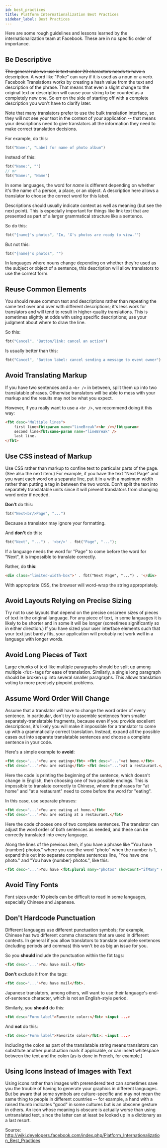 ```yaml
---
id: best_practices
title: Platform Internationalization Best Practices
sidebar_label: Best Practices
---
```


Here are some rough guidelines and lessons learned by the internationalization team at Facebook. These are in no specific order of importance.

## Be Descriptive
~~The general rule we use is text under 20 characters needs to have a description.~~ A word like "Poke" can vary if it is used as a noun or a verb. Facebook Translations works by creating a hash value from the text and description of the phrase. That means that even a slight change to the original text or description will cause your string to be counted as a completely new one. So err on the side of starting off with a complete description you won't have to clarify later.

Note that many translators prefer to use the bulk translation interface, so they will not see your text in the context of your application -- that means your descriptions need to give translators all the information they need to make correct translation decisions.

For example, do this:

```php
fbt("Name:", "Label for name of photo album")
```

Instead of this:

```php
fbt("Name:", "")
// or
fbt("Name:", "Name")
```

In some languages, the word for *name* is different depending on whether it's the name of a person, a place, or an object. A description here allows a translator to choose the correct word for this label.

Descriptions should usually indicate context as well as meaning (but see the next point). This is especially important for things like link text that are presented as part of a larger grammatical structure like a sentence.

So do this:

```php
fbt("{name}'s photos", "In, 'X's photos are ready to view.'")
```

But not this:

```php
fbt("{name}'s photos", "")
```

In languages where nouns change depending on whether they're used as the subject or object of a sentence, this description will allow translators to use the correct form.

## Reuse Common Elements
You should reuse common text and descriptions rather than repeating the same text over and over with different descriptions; it's less work for translators and will tend to result in higher-quality translations. This is sometimes slightly at odds with using specific descriptions; use your judgment about where to draw the line.

So this:

```php
fbt("Cancel", "Button/link: cancel an action")
```

Is usually better than this:

```php
fbt("Cancel", "Button label: cancel sending a message to event owner")
```

## Avoid Translating Markup
If you have two sentences and a `<br />` in between, split them up into two translatable phrases. Otherwise translators will be able to mess with your markup and the results may not be what you expect.

However, if you really want to use a `<br />`, we recommend doing it this way:
```html
<fbt desc="Multiple lines">
    first line<fbt:param name="lineBreak"><br /></fbt:param>
    second line<fbt:same-param name="lineBreak" />
    last line.
</fbt>
```

## Use CSS instead of Markup
Use CSS rather than markup to confine text to particular parts of the page. (See also the next item.) For example, if you have the text "Next Page" and you want each word on a separate line, put it in a with a maximum width rather than putting a tag in between the two words. Don't split the text into separately translatable units since it will prevent translators from changing word order if needed.

**Don't** do this:

```php
fbt("Next<br/>Page", "...")
```
Because a translator may ignore your formatting.

And **don't** do this:
```php
fbt("Next", "...") . '<br/>' . fbt("Page", "...");
```
If a language needs the word for "Page" to come before the word for "Next", it is impossible to translate correctly.

Rather, do **this**:
```html
<div class="limited-width-box">' . fbt("Next Page", "...") . '</div>
```
With appropriate CSS, the browser will word-wrap the string appropriately.

## Avoid Layouts Relying on Precise Sizing
Try not to use layouts that depend on the precise onscreen sizes of pieces of text in the original language. For any piece of text, in some languages it is likely to be shorter and in some it will be longer (sometimes significantly so in either direction.) If you have sized your user interface elements such that your text just barely fits, your application will probably not work well in a language with longer words.

## Avoid Long Pieces of Text
Large chunks of text like multiple paragraphs should be split up among multiple `<fbt>` tags for ease of translation. Similarly, a single long paragraph should be broken up into several smaller paragraphs. This allows translation voting to more precisely pinpoint problems.

## Assume Word Order Will Change
Assume that a translator will have to change the word order of every sentence. In particular, don't try to assemble sentences from smaller separately-translatable fragments, because even if you provide excellent descriptions, it's likely you will make it impossible for a translator to come up with a grammatically correct translation. Instead, expand all the possible cases out into separate translatable sentences and choose a complete sentence in your code.

Here's a simple example to **avoid**:
```html
<fbt desc="...">You are eating</fbt> <fbt desc="...">at home.</fbt>
<fbt desc="...">You are eating</fbt> <fbt desc="...">at a restaurant.</fbt>
```

Here the code is printing the beginning of the sentence, which doesn't change in English, then choosing one of two possible endings. This is impossible to translate correctly to Chinese, where the phrases for "at home" and "at a restaurant" need to come before the word for "eating".

In this case, use separate phrases:
```html
<fbt desc="...">You are eating at home.</fbt>
<fbt desc="...">You are eating at a restaurant.</fbt>
```

Here the code chooses one of two complete sentences. The translator can adjust the word order of both sentences as needed, and these can be correctly translated into every language.

Along the lines of the previous item, if you have a phrase like "You have {number} photos." where you use the word "photo" when the number is 1, expand this out into separate complete sentences line, "You have one photo." and "You have {number} photos.", like this:
```html
<fbt desc="...">You have <fbt:plural many="photos" showCount="ifMany" count="3">one photo</fbt:plural>.</fbt>
```

## Avoid Tiny Fonts
Font sizes under 10 pixels can be difficult to read in some languages, especially Chinese and Japanese.

## Don't Hardcode Punctuation
Different languages use different punctuation symbols; for example, Chinese has two different comma characters that are used in different contexts. In general if you allow translators to translate complete sentences (including periods and commas) this won't be as big an issue for you.

So you **should** include the punctuation within the fbt tags:

```html
<fbt desc="...">You have mail.</fbt>
```

**Don't** exclude it from the tags:

```html
<fbt desc="...">You have mail</fbt>.
```
Japanese translators, among others, will want to use their language's end-of-sentence character, which is not an English-style period.

Similarly, you **should** do this:
```html
<fbt desc="Form label">Favorite color:</fbt> <input ...>
```
And **not** do this:
```html
<fbt desc="Form label">Favorite color</fbt>: <input ...>
```
Including the colon as part of the translatable string means translators can substitute another punctuation mark if applicable, or can insert whitespace between the text and the colon (as is done in French, for example.)

## Using Icons Instead of Images with Text
Using icons rather than images with prerendered text can sometimes save you the trouble of having to generate your graphics in different languages. But be aware that some symbols are culture-specific and may not mean the same thing to people in different countries -- for example, a hand with a raised thumb indicates "good" in some cultures but is an obscene gesture in others. An icon whose meaning is obscure is actually worse than using untranslated text, since the latter can at least be looked up in a dictionary as a last resort.

Source: http://wiki.developers.facebook.com/index.php/Platform_Internationalization_Best_Practices

